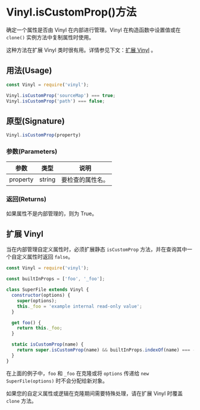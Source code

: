 <!-- front-matter
id: vinyl-iscustomprop
title: Gulp API Vinyl.isCustomProp()方法
hide_title: true
sidebar_label: Vinyl.isCustomProp()方法
-->

# Vinyl.isCustomProp()方法

确定一个属性是否由 Vinyl 在内部进行管理。Vinyl 在构造函数中设置值或在 `clone()` 实例方法中复制属性时使用。

这种方法在扩展 Vinyl 类时很有用。详情参见下文：[扩展 Vinyl][extending-vinyl-section] 。

## 用法(Usage)

```js
const Vinyl = require('vinyl');

Vinyl.isCustomProp('sourceMap') === true;
Vinyl.isCustomProp('path') === false;
```


## 原型(Signature)

```js
Vinyl.isCustomProp(property)
```

### 参数(Parameters)

| 参数 | 类型 | 说明 |
|:--------------:|:------:|-------|
| property | string | 要检查的属性名。 |

### 返回(Returns)

如果属性不是内部管理的，则为 True。

<span id="extending-vinyl"></span>
## 扩展 Vinyl

当在内部管理自定义属性时，必须扩展静态 `isCustomProp` 方法，并在查询其中一个自定义属性时返回 `false`。

```js
const Vinyl = require('vinyl');

const builtInProps = ['foo', '_foo'];

class SuperFile extends Vinyl {
  constructor(options) {
    super(options);
    this._foo = 'example internal read-only value';
  }

  get foo() {
    return this._foo;
  }

  static isCustomProp(name) {
    return super.isCustomProp(name) && builtInProps.indexOf(name) === -1;
  }
}
```

在上面的例子中，`foo` 和 `_foo` 在克隆或将 `options` 传递给 `new SuperFile(options)` 时不会分配给新对象。

如果您的自定义属性或逻辑在克隆期间需要特殊处理，请在扩展 Vinyl 时覆盖 `clone` 方法。

[extending-vinyl-section]: #extending-vinyl
